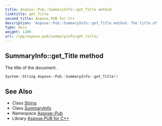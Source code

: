 ```yaml
---
title: Aspose::Pub::SummaryInfo::get_Title method
linktitle: get_Title
second_title: Aspose.PUB for C++
description: 'Aspose::Pub::SummaryInfo::get_Title method. The title of the document in C++.'
type: docs
weight: 1200
url: /cpp/aspose.pub/summaryinfo/get_title/
---
```

## SummaryInfo::get_Title method


The title of the document.

```cpp
System::String Aspose::Pub::SummaryInfo::get_Title()
```

## See Also

* Class [String](../../../system/string/)
* Class [SummaryInfo](../)
* Namespace [Aspose::Pub](../../)
* Library [Aspose.PUB for C++](../../../)
